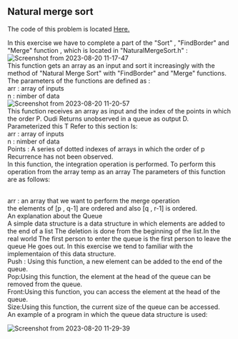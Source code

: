## Natural merge sort

The code of this problem is located [Here.](https://github.com/Snaseri2001/Data-Structure-Course/blob/main/NaturalMergeSort_Cpp/NaturalMergeSort/src/NaturalMergeSort.h)

In this exercise we have to complete a part of the "Sort" , "FindBorder" and "Merge" function , which is located in "NaturalMergeSort.h" :
<br>
![Screenshot from 2023-08-20 11-17-47](https://github.com/Snaseri2001/Data-Structure-Course/assets/60386309/56fa98ad-1d5e-47be-9713-6696f690d1be)
<br> 
This function gets an array as an input and sort it increasingly with the method of "Natural Merge Sort" with "FindBorder" and "Merge" functions. The parameters of the functions are defined as :
<br>
arr : array of inputs
<br>
n : nimber of data<br>
![Screenshot from 2023-08-20 11-20-57](https://github.com/Snaseri2001/Data-Structure-Course/assets/60386309/e72980b2-dc09-44c0-b56c-268608ff6f1b)
<br>
This function receives an array as input and the index of the points in which the order P. Oudi
Returns unobserved in a queue as output D. Parameterized this T Refer to this section
Is:
<br>
arr : array of inputs
<br>
n : nimber of data<br>
Points : ​A series of dotted indexes of arrays in which the order of p Recurrence has not been observed.
<br>
In this function, the integration operation is performed. To perform this operation from the array temp as an array
The parameters of this function are as follows:

<br>
arr : an array that we want to perform the merge operation 
<br>
the elements of [p , q-1] are ordered and also [q , r-1] is ordered.
<br>
An explanation about the Queue
<br>
A simple data structure is a data structure in which elements are added to the end of a list
The deletion is done from the beginning of the list.In the real world
The first person to enter the queue is the first person to leave the queue He goes out.
In this exercise we tend to familiar with the implementaion of this data structure.
<br>
Push : Using this function, a new element can be added to the end of the queue.
<br>
Pop:Using this function, the element at the head of the queue can be removed from the queue.
<br>
Front:Using this function, you can access the element at the head of the queue.
<br>
Size:Using this function, the current size of the queue can be accessed.
<br>
An example of a program in which the queue data structure is used:
<br>

![Screenshot from 2023-08-20 11-29-39](https://github.com/Snaseri2001/Data-Structure-Course/assets/60386309/df43b473-4e7a-42ed-8c9d-307a863cfd1f)

